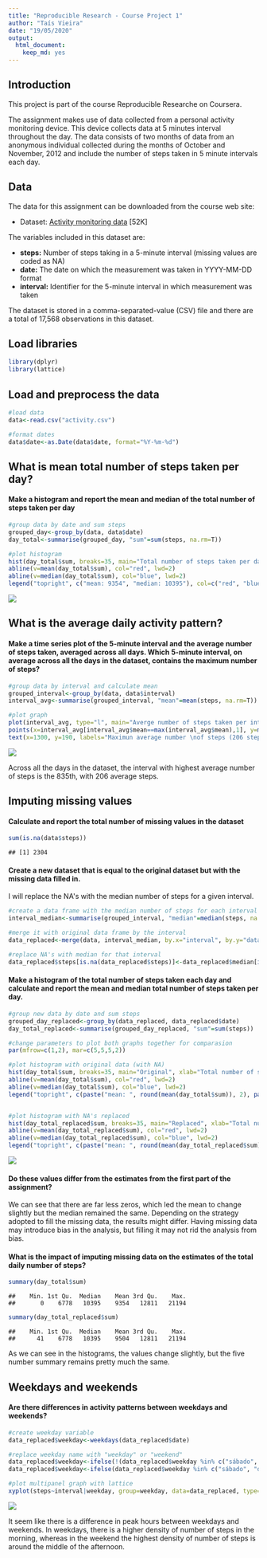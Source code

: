 ```yaml
---
title: "Reproducible Research - Course Project 1"
author: "Taís Vieira"
date: "19/05/2020"
output: 
  html_document: 
    keep_md: yes
---
```




## Introduction

This project is part of the course Reproducible Researche on Coursera.

The assignment makes use of data collected from a personal activity monitoring device. This device collects data at 5 minutes interval throughout the day. The data consists of two months of data from an anonymous individual collected during the months of October and November, 2012 and include the number of steps taken in 5 minute intervals each day.


## Data

The data for this assignment can be downloaded from the course web site:

- Dataset: [Activity monitoring data](https://d396qusza40orc.cloudfront.net/repdata%2Fdata%2Factivity.zip) [52K]

The variables included in this dataset are:

- **steps:** Number of steps taking in a 5-minute interval (missing values are coded as NA)
- **date:** The date on which the measurement was taken in YYYY-MM-DD format
- **interval:** Identifier for the 5-minute interval in which measurement was taken

The dataset is stored in a comma-separated-value (CSV) file and there are a total of 17,568 observations in this dataset.


## Load libraries


```r
library(dplyr)
library(lattice)
```


## Load and preprocess the data


```r
#load data
data<-read.csv("activity.csv") 

#format dates
data$date<-as.Date(data$date, format="%Y-%m-%d")   
```


## What is mean total number of steps taken per day?

#### Make a histogram and report the mean and median of the total number of steps taken per day


```r
#group data by date and sum steps
grouped_day<-group_by(data, data$date)
day_total<-summarise(grouped_day, "sum"=sum(steps, na.rm=T))

#plot histogram
hist(day_total$sum, breaks=35, main="Total number of steps taken per day", xlab="Total number of steps", col="gray")
abline(v=mean(day_total$sum), col="red", lwd=2)
abline(v=median(day_total$sum), col="blue", lwd=2)
legend("topright", c("mean: 9354", "median: 10395"), col=c("red", "blue"), lwd=2)
```

![](PA1_files/figure-html/unnamed-chunk-3-1.png)<!-- -->


## What is the average daily activity pattern?

#### Make a time series plot of the 5-minute interval and the average number of steps taken, averaged across all days. Which 5-minute interval, on average across all the days in the dataset, contains the maximum number of steps?


```r
#group data by interval and calculate mean
grouped_interval<-group_by(data, data$interval)
interval_avg<-summarise(grouped_interval, "mean"=mean(steps, na.rm=T))

#plot graph
plot(interval_avg, type="l", main="Averge number of steps taken per interval", xlab="Interval", ylab="Average number of steps")
points(x=interval_avg[interval_avg$mean==max(interval_avg$mean),1], y=max(interval_avg$mean), pch=19, col="red")
text(x=1300, y=190, labels="Maximun average number \nof steps (206 steps) \nat the 835th interval", cex = 0.8)
```

![](PA1_files/figure-html/unnamed-chunk-4-1.png)<!-- -->

Across all the days in the dataset, the interval with highest average number of steps is the 835th, with 206 average steps.


## Imputing missing values

#### Calculate and report the total number of missing values in the dataset


```r
sum(is.na(data$steps))
```

```
## [1] 2304
```




#### Create a new dataset that is equal to the original dataset but with the missing data filled in. 

I will replace the NA's with the median number of steps for a given interval.


```r
#create a data frame with the median number of steps for each interval
interval_median<-summarise(grouped_interval, "median"=median(steps, na.rm=T)) 

#merge it with original data frame by the interval
data_replaced<-merge(data, interval_median, by.x="interval", by.y="data$interval") 

#replace NA's with median for that interval
data_replaced$steps[is.na(data_replaced$steps)]<-data_replaced$median[is.na(data_replaced$steps)]    
```


#### Make a histogram of the total number of steps taken each day and calculate and report the mean and median total number of steps taken per day. 


```r
#group new data by date and sum steps
grouped_day_replaced<-group_by(data_replaced, data_replaced$date)
day_total_replaced<-summarise(grouped_day_replaced, "sum"=sum(steps))

#change parameters to plot both graphs together for comparasion
par(mfrow=c(1,2), mar=c(5,5,5,2))

#plot histogram with original data (with NA)
hist(day_total$sum, breaks=35, main="Original", xlab="Total number of steps", col="gray")
abline(v=mean(day_total$sum), col="red", lwd=2)
abline(v=median(day_total$sum), col="blue", lwd=2)
legend("topright", c(paste("mean: ", round(mean(day_total$sum)), 2), paste("median: ", round(median(day_total$sum)), 2)), col=c("red", "blue"), lwd=2, cex = 0.7)


#plot histogram with NA's replaced
hist(day_total_replaced$sum, breaks=35, main="Replaced", xlab="Total number of steps", col="gray")
abline(v=mean(day_total_replaced$sum), col="red", lwd=2)
abline(v=median(day_total_replaced$sum), col="blue", lwd=2)
legend("topright", c(paste("mean: ", round(mean(day_total_replaced$sum)), 2), paste("median: ", round(median(day_total_replaced$sum)), 2)), col=c("red", "blue"), lwd=2, cex = 0.7)
```

![](PA1_files/figure-html/unnamed-chunk-7-1.png)<!-- -->


#### Do these values differ from the estimates from the first part of the assignment? 

We can see that there are far less zeros, which led the mean to change slightly but the median remained the same. Depending on the strategy adopted to fill the missing data, the results might differ. Having missing data may introduce bias in the analysis, but filling it may not rid the analysis from bias.


#### What is the impact of imputing missing data on the estimates of the total daily number of steps?


```r
summary(day_total$sum)
```

```
##    Min. 1st Qu.  Median    Mean 3rd Qu.    Max. 
##       0    6778   10395    9354   12811   21194
```

```r
summary(day_total_replaced$sum)
```

```
##    Min. 1st Qu.  Median    Mean 3rd Qu.    Max. 
##      41    6778   10395    9504   12811   21194
```

As we can see in the histograms, the values change slightly, but the five number summary remains pretty much the same.


## Weekdays and weekends


#### Are there differences in activity patterns between weekdays and weekends?


```r
#create weekday variable
data_replaced$weekday<-weekdays(data_replaced$date)

#replace weekday name with "weekday" or "weekend"
data_replaced$weekday<-ifelse(!(data_replaced$weekday %in% c("sábado", "domingo")), "weekday", data_replaced$weekday)
data_replaced$weekday<-ifelse(data_replaced$weekday %in% c("sábado", "domingo"), "weekend", data_replaced$weekday)

#plot multipanel graph with lattice
xyplot(steps~interval|weekday, group=weekday, data=data_replaced, type="l")
```

![](PA1_files/figure-html/unnamed-chunk-9-1.png)<!-- -->

It seem like there is a difference in peak hours between weekdays and weekends. In weekdays, there is a higher density of number of steps in the morning, whereas in the weekend the highest density of number of steps is around the middle of the afternoon.  




















